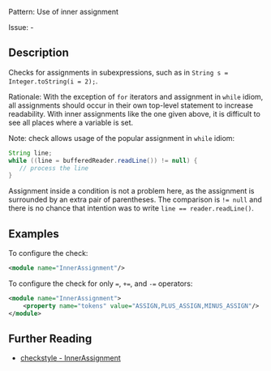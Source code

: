Pattern: Use of inner assignment

Issue: -

## Description

Checks for assignments in subexpressions, such as in `String s = Integer.toString(i = 2);`. 

Rationale: With the exception of `for` iterators and assignment in `while` idiom, all assignments should occur in their own top-level statement to increase readability. With inner assignments like the one given above, it is difficult to see all places where a variable is set. 

Note: check allows usage of the popular assignment in `while` idiom: 


```java
String line;
while ((line = bufferedReader.readLine()) != null) {
   // process the line
}
```
 

Assignment inside a condition is not a problem here, as the assignment is surrounded by an extra pair of parentheses. The comparison is `!= null` and there is no chance that intention was to write `line == reader.readLine()`. 

## Examples

To configure the check: 


```xml
<module name="InnerAssignment"/>
```
        

To configure the check for only `=`, `+=`, and `-=` operators: 


```xml
<module name="InnerAssignment">
    <property name="tokens" value="ASSIGN,PLUS_ASSIGN,MINUS_ASSIGN"/>
</module>
```

## Further Reading

* [checkstyle - InnerAssignment](https://checkstyle.sourceforge.io/checks/coding/innerassignment.html#InnerAssignment)
